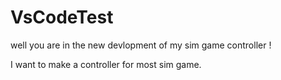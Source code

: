 # VsCodeTest

well you are in the new devlopment of my sim game controller !

I want to make a controller for most sim game. 
